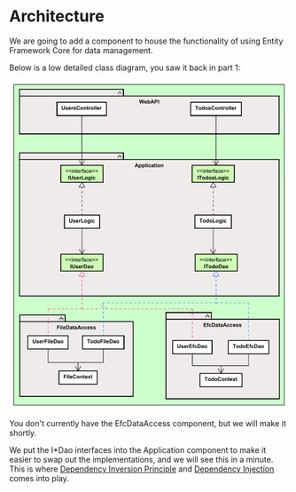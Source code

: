 # Architecture

We are going to add a component to house the functionality of using Entity Framework Core for data management.

Below is a low detailed class diagram, you saw it back in part 1:

![](Resources/LowDetailedClassDiagram.svg)

You don't currently have the EfcDataAccess component, but we will make it shortly.

We put the I*Dao interfaces into the Application component to make it easier to swap out the implementations, and we will see this in a minute.\
This is where [Dependency Inversion Principle](https://en.wikipedia.org/wiki/Dependency_inversion_principle) and [Dependency Injection](https://en.wikipedia.org/wiki/Dependency_injection) comes into play.

